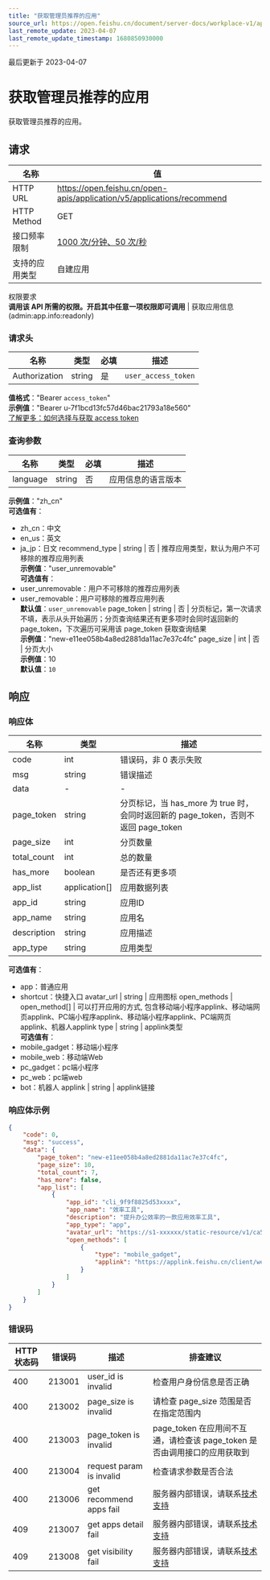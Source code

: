```yaml
---
title: "获取管理员推荐的应用"
source_url: https://open.feishu.cn/document/server-docs/workplace-v1/app_recommend_rule/recommend
last_remote_update: 2023-04-07
last_remote_update_timestamp: 1680850930000
---
```

最后更新于 2023-04-07

# 获取管理员推荐的应用

获取管理员推荐的应用。

## 请求
名称 | 值
---|---
HTTP URL | https://open.feishu.cn/open-apis/application/v5/applications/recommend
HTTP Method | GET
接口频率限制 | [1000 次/分钟、50 次/秒](https://open.feishu.cn/document/ukTMukTMukTM/uUzN04SN3QjL1cDN)
支持的应用类型 | 自建应用
权限要求  
            **调用该 API 所需的权限。开启其中任意一项权限即可调用** | 获取应用信息(admin:app.info:readonly)

### 请求头

名称 | 类型 | 必填 | 描述
--- | --- | --- | ---
Authorization | string | 是 | `user_access_token`  
**值格式**："Bearer `access_token`"  
**示例值**："Bearer u-7f1bcd13fc57d46bac21793a18e560"  
[了解更多：如何选择与获取 access token](https://open.feishu.cn/document/uAjLw4CM/ugTN1YjL4UTN24CO1UjN/trouble-shooting/how-to-choose-which-type-of-token-to-use)

### 查询参数

名称 | 类型 | 必填 | 描述
--- | --- | --- | ---
language | string | 否 | 应用信息的语言版本  
**示例值**："zh_cn"  
**可选值有**：  
- zh_cn：中文  
- en_us：英文  
- ja_jp：日文
recommend_type | string | 否 | 推荐应用类型，默认为用户不可移除的推荐应用列表  
**示例值**："user_unremovable"  
**可选值有**：  
- user_unremovable：用户不可移除的推荐应用列表  
- user_removable：用户可移除的推荐应用列表  
**默认值**：`user_unremovable`
page_token | string | 否 | 分页标记，第一次请求不填，表示从头开始遍历；分页查询结果还有更多项时会同时返回新的 page_token，下次遍历可采用该 page_token 获取查询结果  
**示例值**："new-e11ee058b4a8ed2881da11ac7e37c4fc"
page_size | int | 否 | 分页大小  
**示例值**：10  
**默认值**：`10`

## 响应

### 响应体

名称 | 类型 | 描述
--- | --- | ---
code | int | 错误码，非 0 表示失败
msg | string | 错误描述
data | \- | \-
page_token | string | 分页标记，当 has_more 为 true 时，会同时返回新的 page_token，否则不返回 page_token
page_size | int | 分页数量
total_count | int | 总的数量
has_more | boolean | 是否还有更多项
app_list | application\[\] | 应用数据列表
app_id | string | 应用ID
app_name | string | 应用名
description | string | 应用描述
app_type | string | 应用类型  
**可选值有**：  
- app：普通应用  
- shortcut：快捷入口
avatar_url | string | 应用图标
open_methods | open_method\[\] | 可以打开应用的方式, 包含移动端小程序applink、移动端网页applink、PC端小程序applink、移动端小程序applink、PC端网页applink、机器人applink
type | string | applink类型  
**可选值有**：  
- mobile_gadget：移动端小程序  
- mobile_web：移动端Web  
- pc_gadget：pc端小程序  
- pc_web：pc端web  
- bot：机器人
applink | string | applink链接

### 响应体示例
```json
{
    "code": 0,
    "msg": "success",
    "data": {
        "page_token": "new-e11ee058b4a8ed2881da11ac7e37c4fc",
        "page_size": 10,
        "total_count": 7,
        "has_more": false,
        "app_list": [
            {
                "app_id": "cli_9f9f8825d53xxxx",
                "app_name": "效率工具",
                "description": "提升办公效率的一款应用效率工具",
                "app_type": "app",
                "avatar_url": "https://s1-xxxxxx/static-resource/v1/ca597e6e-28c1-4178-961a-1xxxxx",
                "open_methods": [
                    {
                        "type": "mobile_gadget",
                        "applink": "https://applink.feishu.cn/client/web_app/open?appId=cli_9f9f8825d53xxxx"
                    }
                ]
            }
        ]
    }
}
```

### 错误码

HTTP状态码 | 错误码 | 描述 | 排查建议
--- | --- | --- | ---
400 | 213001 | user_id is invalid | 检查用户身份信息是否正确
400 | 213002 | page_size is invalid | 请检查 page_size 范围是否在指定范围内
400 | 213003 | page_token is invalid | page_token 在应用间不互通，请检查该 page_token 是否由调用接口的应用获取到
400 | 213004 | request param is invalid | 检查请求参数是否合法
400 | 213006 | get recommend apps fail | 服务器内部错误，请联系[技术支持](https://applink.feishu.cn/TLJpeNdW)
409 | 213007 | get apps detail fail | 服务器内部错误，请联系[技术支持](https://applink.feishu.cn/TLJpeNdW)
409 | 213008 | get visibility fail | 服务器内部错误，请联系[技术支持](https://applink.feishu.cn/TLJpeNdW)
